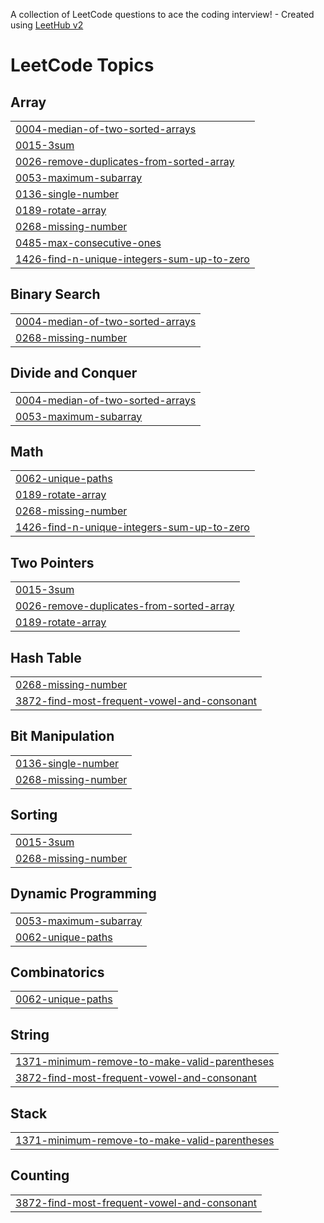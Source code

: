 A collection of LeetCode questions to ace the coding interview! - Created using [LeetHub v2](https://github.com/arunbhardwaj/LeetHub-2.0)
<!---LeetCode Topics Start-->
# LeetCode Topics
## Array
|  |
| ------- |
| [0004-median-of-two-sorted-arrays](https://github.com/revanth2805r/LeetCode-Daily/tree/master/0004-median-of-two-sorted-arrays) |
| [0015-3sum](https://github.com/revanth2805r/LeetCode-Daily/tree/master/0015-3sum) |
| [0026-remove-duplicates-from-sorted-array](https://github.com/revanth2805r/LeetCode-Daily/tree/master/0026-remove-duplicates-from-sorted-array) |
| [0053-maximum-subarray](https://github.com/revanth2805r/LeetCode-Daily/tree/master/0053-maximum-subarray) |
| [0136-single-number](https://github.com/revanth2805r/LeetCode-Daily/tree/master/0136-single-number) |
| [0189-rotate-array](https://github.com/revanth2805r/LeetCode-Daily/tree/master/0189-rotate-array) |
| [0268-missing-number](https://github.com/revanth2805r/LeetCode-Daily/tree/master/0268-missing-number) |
| [0485-max-consecutive-ones](https://github.com/revanth2805r/LeetCode-Daily/tree/master/0485-max-consecutive-ones) |
| [1426-find-n-unique-integers-sum-up-to-zero](https://github.com/revanth2805r/LeetCode-Daily/tree/master/1426-find-n-unique-integers-sum-up-to-zero) |
## Binary Search
|  |
| ------- |
| [0004-median-of-two-sorted-arrays](https://github.com/revanth2805r/LeetCode-Daily/tree/master/0004-median-of-two-sorted-arrays) |
| [0268-missing-number](https://github.com/revanth2805r/LeetCode-Daily/tree/master/0268-missing-number) |
## Divide and Conquer
|  |
| ------- |
| [0004-median-of-two-sorted-arrays](https://github.com/revanth2805r/LeetCode-Daily/tree/master/0004-median-of-two-sorted-arrays) |
| [0053-maximum-subarray](https://github.com/revanth2805r/LeetCode-Daily/tree/master/0053-maximum-subarray) |
## Math
|  |
| ------- |
| [0062-unique-paths](https://github.com/revanth2805r/LeetCode-Daily/tree/master/0062-unique-paths) |
| [0189-rotate-array](https://github.com/revanth2805r/LeetCode-Daily/tree/master/0189-rotate-array) |
| [0268-missing-number](https://github.com/revanth2805r/LeetCode-Daily/tree/master/0268-missing-number) |
| [1426-find-n-unique-integers-sum-up-to-zero](https://github.com/revanth2805r/LeetCode-Daily/tree/master/1426-find-n-unique-integers-sum-up-to-zero) |
## Two Pointers
|  |
| ------- |
| [0015-3sum](https://github.com/revanth2805r/LeetCode-Daily/tree/master/0015-3sum) |
| [0026-remove-duplicates-from-sorted-array](https://github.com/revanth2805r/LeetCode-Daily/tree/master/0026-remove-duplicates-from-sorted-array) |
| [0189-rotate-array](https://github.com/revanth2805r/LeetCode-Daily/tree/master/0189-rotate-array) |
## Hash Table
|  |
| ------- |
| [0268-missing-number](https://github.com/revanth2805r/LeetCode-Daily/tree/master/0268-missing-number) |
| [3872-find-most-frequent-vowel-and-consonant](https://github.com/revanth2805r/LeetCode-Daily/tree/master/3872-find-most-frequent-vowel-and-consonant) |
## Bit Manipulation
|  |
| ------- |
| [0136-single-number](https://github.com/revanth2805r/LeetCode-Daily/tree/master/0136-single-number) |
| [0268-missing-number](https://github.com/revanth2805r/LeetCode-Daily/tree/master/0268-missing-number) |
## Sorting
|  |
| ------- |
| [0015-3sum](https://github.com/revanth2805r/LeetCode-Daily/tree/master/0015-3sum) |
| [0268-missing-number](https://github.com/revanth2805r/LeetCode-Daily/tree/master/0268-missing-number) |
## Dynamic Programming
|  |
| ------- |
| [0053-maximum-subarray](https://github.com/revanth2805r/LeetCode-Daily/tree/master/0053-maximum-subarray) |
| [0062-unique-paths](https://github.com/revanth2805r/LeetCode-Daily/tree/master/0062-unique-paths) |
## Combinatorics
|  |
| ------- |
| [0062-unique-paths](https://github.com/revanth2805r/LeetCode-Daily/tree/master/0062-unique-paths) |
## String
|  |
| ------- |
| [1371-minimum-remove-to-make-valid-parentheses](https://github.com/revanth2805r/LeetCode-Daily/tree/master/1371-minimum-remove-to-make-valid-parentheses) |
| [3872-find-most-frequent-vowel-and-consonant](https://github.com/revanth2805r/LeetCode-Daily/tree/master/3872-find-most-frequent-vowel-and-consonant) |
## Stack
|  |
| ------- |
| [1371-minimum-remove-to-make-valid-parentheses](https://github.com/revanth2805r/LeetCode-Daily/tree/master/1371-minimum-remove-to-make-valid-parentheses) |
## Counting
|  |
| ------- |
| [3872-find-most-frequent-vowel-and-consonant](https://github.com/revanth2805r/LeetCode-Daily/tree/master/3872-find-most-frequent-vowel-and-consonant) |
<!---LeetCode Topics End-->